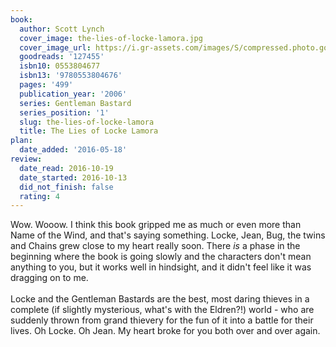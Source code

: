 ```yaml
---
book:
  author: Scott Lynch
  cover_image: the-lies-of-locke-lamora.jpg
  cover_image_url: https://i.gr-assets.com/images/S/compressed.photo.goodreads.com/books/1576333981l/127455._SX98_.jpg
  goodreads: '127455'
  isbn10: 0553804677
  isbn13: '9780553804676'
  pages: '499'
  publication_year: '2006'
  series: Gentleman Bastard
  series_position: '1'
  slug: the-lies-of-locke-lamora
  title: The Lies of Locke Lamora
plan:
  date_added: '2016-05-18'
review:
  date_read: 2016-10-19
  date_started: 2016-10-13
  did_not_finish: false
  rating: 4
---
```


Wow. Wooow. I think this book gripped me as much or even more than Name of the Wind, and that's saying something. Locke, Jean, Bug, the twins and Chains grew close to my heart really soon. There *is* a phase in the beginning where the book is going slowly and the characters don't mean anything to you, but it works well in hindsight, and it didn't feel like it was dragging on to me.<br /><br />Locke and the Gentleman Bastards are the best, most daring thieves in a complete (if slightly mysterious, what's with the Eldren?!) world - who are suddenly thrown from grand thievery for the fun of it into a battle for their lives. Oh Locke. Oh Jean. My heart broke for you both over and over again.

